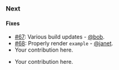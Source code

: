 ### Next
#### Fixes
- [#67](https://github.com/dblock/danger-changelog/pull/67): Various build updates - [@bob](https://github.com/bob).
- [#68](https://github.com/dblock/danger-changelog/pull/68): Properly render `example` - [@janet](https://github.com/janet).
- Your contribution here.
* Your contribution here.
